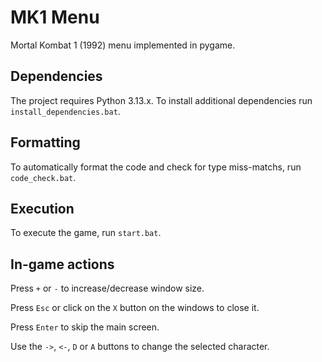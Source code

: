 # MK1 Menu
Mortal Kombat 1 (1992) menu implemented in pygame.

## Dependencies

The project requires Python 3.13.x. To install additional dependencies run `install_dependencies.bat`.

## Formatting

To automatically format the code and check for type miss-matchs, run `code_check.bat`.

## Execution

To execute the game, run `start.bat`.

## In-game actions

Press `+` or `-` to increase/decrease window size.

Press `Esc` or click on the `X` button on the windows to close it.

Press `Enter` to skip the main screen.

Use the `->`, `<-`, `D` or `A` buttons to change the selected character.
